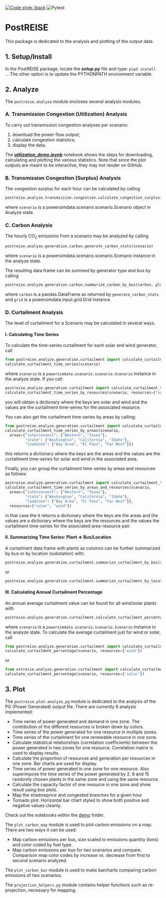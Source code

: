 [![Code style: black](https://img.shields.io/badge/code%20style-black-000000.svg)](https://github.com/psf/black)
![Pytest](https://github.com/Breakthrough-Energy/PostREISE/workflows/Run%20pytest/badge.svg)

# PostREISE
This package is dedicated to the analysis and plotting of the output data.


## 1. Setup/Install
In the PostREISE package, locate the ***setup.py*** file and type:
`pip3 install .`. The other option is to update the PYTHONPATH environment
variable.



## 2. Analyze
The `postreise.analyze` module encloses several analysis modules.

### A. Transmission Congestion (Utilization) Analysis
To carry out transmission congestion analyses per scenario:
1. download the power flow output;
2. calculate congestion statistics;
3. display the data.

The ***[utilization_demo.ipynb][utilization]*** notebook shows the steps for
downloading, calculating and plotting the various statistics. Note that since
the plot outputs are meant to be interactive, they may not render on GitHub.

### B. Transmission Congestion (Surplus) Analysis
The congestion surplus for each hour can be calculated by calling
```python
postreise.analyze.transmission.congestion.calculate_congestion_surplus(scenario)
```
where `scenario` is a powersimdata.scenario.scenario.Scenario object in Analyze
state.

### C. Carbon Analysis
The hourly CO<sub>2</sub> emissions from a scenario may be analyzed by calling

```python
postreise.analyze.generation.carbon.generate_carbon_stats(scenario)
```
where `scenario` is a powersimdata.scenario.scenario.Scenario instance in the
analyze state.

The resulting data frame can be summed by generator type and bus by calling
```python
postreise.analyze.generation.carbon.summarize_carbon_by_bus(carbon, plant)
```
where `carbon` is a pandas.DataFrame as returned by `generate_carbon_stats` and
`grid` is a powersimdata.input.grid.Grid instance.

### D. Curtailment Analysis
The level of curtailment for a Scenario may be calculated in several ways.



#### I. Calculating Time Series
To calculate the time-series curtailment for each solar and wind generator, call
```python
from postreise.analyze.generation.curtailment import calculate_curtailment_time_series
calculate_curtailment_time_series(scenario)
```
where `scenario` is a `powersimdata.scenario.scenario.Scenario` instance in the
analyze state. If you call:
```python
postreise.analyze.generation.curtailment import calculate_curtailment_time_series_by_resources
calculate_curtailment_time_series_by_resources(scenario, resources={"solar", "wind"})
```
you will obtain a dictionary where the keys are solar and wind and the values are
the curtailment time-series for the associated resource.

You can also get the curtailment time-series by areas by calling:
```python
from postreise.analyze.generation.curtailment import calculate_curtailment_time_series_by_areas
calculate_curtailment_time_series_by_areas(scenario,
  areas={"interconnect": {"Western", "Texas"},
         "state": {"Washington", "California", "Idaho"},
         "loadzone": {"Bay Area", "El Paso", "Far West"}})
```
this returns a dictionary where the keys are the areas and the values are the
curtailment time-series for solar and wind in the associated area.

Finally, you can group the curtailment time-series by areas and resources as follows:
```python
postreise.analyze.generation.curtailment import calculate_curtailment_time_series_by_areas_and_resources
calculate_curtailment_time_series_by_areas_and_resources(scenario,
  areas={"interconnect": {"Western", "Texas"},
         "state": {"Washington", "California", "Idaho"},
         "loadzone": {"Bay Area", "El Paso", "Far West"}},
  resources={"solar", "wind"})
```
in that case the it returns a dictionary where the keys are the areas and the values
are a dictionary where the keys are the resources and the values the curtailment
time-series for the associated area-resource pair.



#### II. Summarizing Time Series: Plant => Bus/Location
A curtailment data frame with plants as columns can be further summarized by bus
or by location (substation) with:
```python
postreise.analyze.generation.curtailment.summarize_curtailment_by_bus(scenario)
```
or
```python
postreise.analyze.generation.curtailment.summarize_curtailment_by_location(scenario)
```



#### III. Calculating Annual Curtailment Percentage
An annual average curtailment value can be found for all wind/solar plants with

```python
postreise.analyze.generation.curtailment.calculate_curtailment_percentage(scenario)
```
where `scenario` is a `powersimdata.scenario.scenario.Scenario` instance in the
analyze state. To calculate the average curtailment just for wind or solar, call
```python
from postreise.analyze.generation.curtailment import calculate_curtailment_percentage
calculate_curtailment_percentage(scenario, resources={'wind'})
```
or
```python
from ostreise.analyze.generation.curtailment import calculate_curtailment_percentage
calculate_curtailment_percentage(scenario, resources={'solar'})
```


## 3. Plot
The `postreise.plot.analyze_pg` module is dedicated to the analysis of the PG
(Power Generated) output file. There are currently 8 analysis implemented:
* Time series of power generated and demand in one zone. The contribution of
the different resources is broken down by colors.
* Time series of the power generated for one resource in multiple zones.
* Time series of the curtailment for one renewable resource in one zone.
* Calculate statistical relationships (correlation coefficients) between the
power generated in two zones for one resource. Correlation matrix is used to
display results.
* Calculate the proportion of resources and generation per resources in one
zone. Bar charts are used for display.
* Time series of power generated in one zone for one resource. Also superimpose
the time series of the power generated by 2, 8 and 15 randomly chosen plants in
the same zone and using the same resource.
* Calculate the capacity factor of one resource in one zone and show result
using box plots.
* Map the shadowprice and congested branches for a given hour
* Tornado plot: Horizontal bar chart styled to show both positive and negative
values cleanly.

Check out the notebooks within the [demo][plot_notebooks] folder.

[plot_notebooks]: https://github.com/Breakthrough-Energy/PostREISE/blob/develop/postreise/plot/demo/
[utilization]: https://github.com/Breakthrough-Energy/PostREISE/tree/develop/postreise/analyze/transmission/demo/utilization_demo.ipynb
[shadowprice]: https://github.com/Breakthrough-Energy/PostREISE/tree/develop/postreise/plot/demo/plot_shadowprice_demo.ipynb

The `plot_carbon_map` module is used to plot carbon emissions on a map.
There are two ways it can be used:
* Map carbon emissions per bus, size scaled to emissions quantity (tons) and
color coded by fuel type.
* Map carbon emissions per bus for two scenarios and compare.
Comparison map color codes by increase vs. decrease from first to second
scenario analyzed.

The `plot_carbon_bar` module is used to make barcharts comparing carbon
emissions of two scenarios.

The `projection_helpers.py` module contains helper functions such as
re-projection, necessary for mapping.
